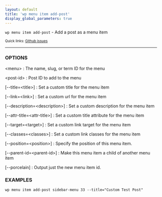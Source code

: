 ```yaml
---
layout: default
title: 'wp menu item add-post'
display_global_parameters: true
---
```


`wp menu item add-post` - Add a post as a menu item

<small>Quick links: <a href="https://github.com/wp-cli/wp-cli/issues?q=is%3Aopen+label%3Acommand%3Amenu-item-add-post+sort%3Aupdated-desc">Github issues</a></small>

<hr />

### OPTIONS

&lt;menu&gt;
: The name, slug, or term ID for the menu

&lt;post-id&gt;
: Post ID to add to the menu

[\--title=&lt;title&gt;]
: Set a custom title for the menu item

[\--link=&lt;link&gt;]
: Set a custom url for the menu item

[\--description=&lt;description&gt;]
: Set a custom description for the menu item

[\--attr-title=&lt;attr-title&gt;]
: Set a custom title attribute for the menu item

[\--target=&lt;target&gt;]
: Set a custom link target for the menu item

[\--classes=&lt;classes&gt;]
: Set a custom link classes for the menu item

[\--position=&lt;position&gt;]
: Specify the position of this menu item.

[\--parent-id=&lt;parent-id&gt;]
: Make this menu item a child of another menu item

[\--porcelain]
: Output just the new menu item id.

### EXAMPLES

    wp menu item add-post sidebar-menu 33 --title="Custom Test Post"



